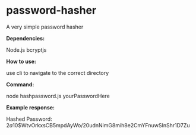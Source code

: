 # password-hasher
A very simple password hasher

**Dependencies:**

Node.js
bcryptjs

**How to use:**

use cli to navigate to the correct directory

**Command:**

node hashpassword.js yourPasswordHere

**Example response:**

Hashed Password: $2a$10$WtvOrkxsCB5mpdAyWo/20udnNimG8mih8e2CmYFnuwSInShr1D7Zu
